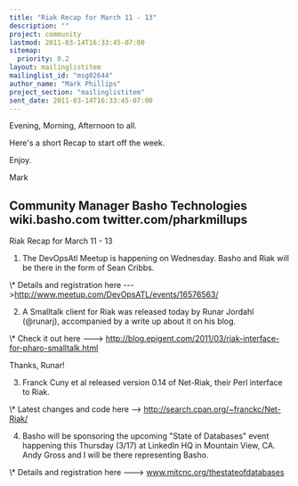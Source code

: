 ```yaml
---
title: "Riak Recap for March 11 - 13"
description: ""
project: community
lastmod: 2011-03-14T16:33:45-07:00
sitemap:
  priority: 0.2
layout: mailinglistitem
mailinglist_id: "msg02644"
author_name: "Mark Phillips"
project_section: "mailinglistitem"
sent_date: 2011-03-14T16:33:45-07:00
---
```



Evening, Morning, Afternoon to all.

Here's a short Recap to start off the week.

Enjoy.

Mark

Community Manager
Basho Technologies
wiki.basho.com
twitter.com/pharkmillups
----

Riak Recap for March 11 - 13

1) The DevOpsAtl Meetup is happening on Wednesday. Basho and Riak will
be there in the form of Sean Cribbs.

\\* Details and registration here
---&gt;http://www.meetup.com/DevOpsATL/events/16576563/

2) A Smalltalk client for Riak was released today by Runar Jordahl
(@runarj), accompanied by a write up about it on his blog.

\\* Check it out here ---&gt;
http://blog.epigent.com/2011/03/riak-interface-for-pharo-smalltalk.html

Thanks, Runar!

3) Franck Cuny et al released version 0.14 of Net-Riak, their Perl
interface to Riak.

\\* Latest changes and code here --&gt; http://search.cpan.org/~franckc/Net-Riak/

4) Basho will be sponsoring the upcoming "State of Databases" event
happening this Thursday (3/17) at LinkedIn HQ in Mountain View, CA.
Andy Gross and I will be there representing Basho.

\\* Details and registration here ---&gt; www.mitcnc.org/thestateofdatabases

